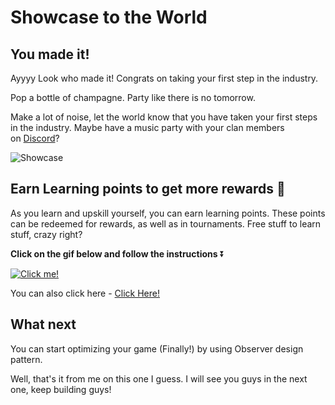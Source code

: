 # Showcase to the World

## **You made it!**

Ayyyy Look who made it! Congrats on taking your first step in the industry.

Pop a bottle of champagne. Party like there is no tomorrow.

Make a lot of noise, let the world know that you have taken your first steps in the industry. Maybe have a music party with your clan members on [Discord](https://discord.com/invite/R4hfXhsWjN)?


![Showcase](https://media.giphy.com/media/N6YkmfQBeEEjLDcoDl/giphy.gif)

## Earn Learning points to get more rewards 🎁

As you learn and upskill yourself, you can earn learning points. These points can be redeemed for rewards, as well as in tournaments. Free stuff to learn stuff, crazy right?

**Click on the gif below and follow the instructions** ⏬

[![Click me!](https://media.giphy.com/media/zz1v8vjwQwTja/giphy.gif)](https://academy.outscal.com/welcome/build-in-public/assignments)

You can also click here - [Click Here!](https://academy.outscal.com/welcome/build-in-public/assignments)

## **What next**

You can start optimizing your game (Finally!) by using Observer design pattern.

Well, that's it from me on this one I guess. I will see you guys in the next one, keep building guys!
